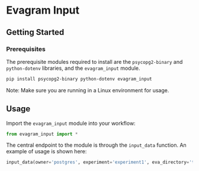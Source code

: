 # Evagram Input

## Getting Started

### Prerequisites

The prerequisite modules required to install are the `psycopg2-binary` and `python-dotenv` libraries, and the `evagram_input` module.

```sh
pip install psycopg2-binary python-dotenv evagram_input
```

Note: Make sure you are running in a Linux environment for usage.

## Usage

Import the `evagram_input` module into your workflow:

```python
from evagram_input import *
```

The central endpoint to the module is through the `input_data` function. An example of usage is shown here:

```python
input_data(owner='postgres', experiment='experiment1', eva_directory='tests/eva')
```
